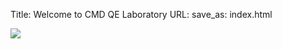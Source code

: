 Title: Welcome to CMD QE Laboratory
URL:
save_as: index.html

<img src="{static}/pages/images/Image-CMD-90-768x512.jpg">